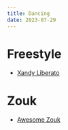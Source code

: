 ```yaml
---
title: Dancing
date: 2023-07-29
---
```


# Freestyle

* [Xandy Liberato](https://xandyliberato.com/)

# Zouk

* [Awesome Zouk](https://github.com/nikolayhg/awesome-zouk)
